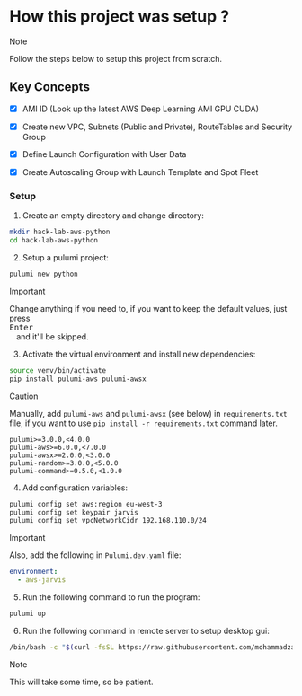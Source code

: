 # How this project was setup ?

> [!NOTE]
> Follow the steps below to setup this project from scratch.

## Key Concepts

- [x] AMI ID (Look up the latest AWS Deep Learning AMI GPU CUDA)
- [x] Create new VPC, Subnets (Public and Private), RouteTables and Security Group
- [x] Define Launch Configuration with User Data
- [x] Create Autoscaling Group with Launch Template and Spot Fleet


### Setup

1. Create an empty directory and change directory:

```bash
mkdir hack-lab-aws-python
cd hack-lab-aws-python
```

2. Setup a pulumi project:

```bash
pulumi new python
```

> [!IMPORTANT]
> Change anything if you need to, if you want to keep the default values, just press <kbd> <br> Enter <br> </kbd> and it'll be skipped.

3. Activate the virtual environment and install new dependencies:

```bash
source venv/bin/activate
pip install pulumi-aws pulumi-awsx
```

> [!CAUTION]
> Manually, add `pulumi-aws` and `pulumi-awsx` (see below) in `requirements.txt` file, if you want to use `pip install -r requirements.txt` command later.

```console
pulumi>=3.0.0,<4.0.0
pulumi-aws>=6.0.0,<7.0.0
pulumi-awsx>=2.0.0,<3.0.0
pulumi-random>=3.0.0,<5.0.0
pulumi-command>=0.5.0,<1.0.0
```

4. Add configuration variables:

```bash
pulumi config set aws:region eu-west-3
pulumi config set keypair jarvis
pulumi config set vpcNetworkCidr 192.168.110.0/24
```

> [!IMPORTANT]
> Also, add the following in `Pulumi.dev.yaml` file:

```yaml
environment:
  - aws-jarvis
```

5. Run the following command to run the program:

```bash
pulumi up
```

6. Run the following command in remote server to setup desktop gui:

```bash
/bin/bash -c "$(curl -fsSL https://raw.githubusercontent.com/mohammadzainabbas/pulumi-labs/main/hack-lab-aws-python/scripts/setup_desktop.sh)"
```

> [!NOTE]
> This will take some time, so be patient.
